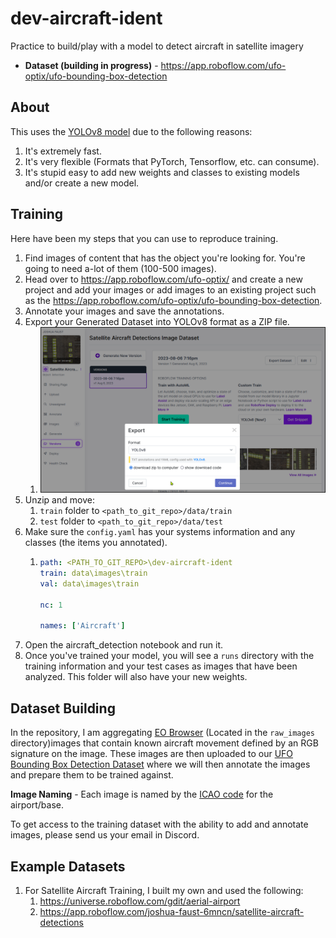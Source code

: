 # dev-aircraft-ident
Practice to build/play with a model to detect aircraft in satellite imagery

- **Dataset (building in progress)** - https://app.roboflow.com/ufo-optix/ufo-bounding-box-detection


## About

This uses the [YOLOv8 model](https://github.com/ultralytics/ultralytics) due to the following reasons:

1. It's extremely fast.
2. It's very flexible (Formats that PyTorch, Tensorflow, etc. can consume).
3. It's stupid easy to add new weights and classes to existing models and/or create a new model. 


## Training

Here have been my steps that you can use to reproduce training.

1. Find images of content that has the object you're looking for. You're going to need a-lot of them (100-500 images).
2. Head over to https://app.roboflow.com/ufo-optix/ and create a new project and add your images or add images to an existing project such as the https://app.roboflow.com/ufo-optix/ufo-bounding-box-detection.
3. Annotate your images and save the annotations.
4. Export your Generated Dataset into YOLOv8 format as a ZIP file.
   1. ![](./doc/steps_001.png)
5. Unzip and move:
   1.  `train` folder to `<path_to_git_repo>/data/train`
   2.  `test` folder to `<path_to_git_repo>/data/test`
6.  Make sure the `config.yaml` has your systems information and any classes (the items you annotated).
    1.  ```yaml 
        path: <PATH_TO_GIT_REPO>\dev-aircraft-ident
        train: data\images\train
        val: data\images\train

        nc: 1

        names: ['Aircraft']
        ```
7. Open the aircraft_detection notebook and run it. 
8. Once you've trained your model, you will see a `runs` directory with the training information and your test cases as images that have been analyzed. This folder will also have your new weights. 


## Dataset Building

In the repository, I am aggregating [EO Browser](https://apps.sentinel-hub.com/eo-browser/) (Located in the `raw_images` directory)images that contain known aircraft movement defined by an RGB signature on the image. These images are then uploaded to our [UFO Bounding Box Detection Dataset](https://app.roboflow.com/ufo-optix/ufo-bounding-box-detection) where we will then annotate the images and prepare them to be trained against. 

**Image Naming** - Each image is named by the [ICAO code](https://en.wikipedia.org/wiki/ICAO_airport_code) for the airport/base.

To get access to the training dataset with the ability to add and annotate images, please send us your email in Discord.

## Example Datasets

1. For Satellite Aircraft Training, I built my own and used the following:
   1. https://universe.roboflow.com/gdit/aerial-airport
   2. https://app.roboflow.com/joshua-faust-6mncn/satellite-aircraft-detections